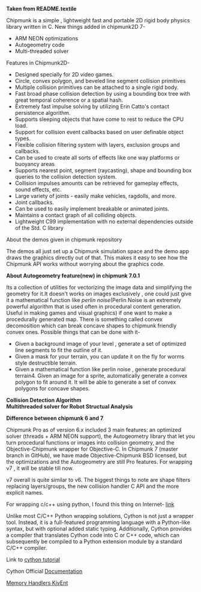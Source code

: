**Taken from README.textile**

Chipmunk is a simple , lightweight fast and portable 2D rigid body physics library written in C. 
New things added in chipmunk2D 7-
* ARM NEON optimizations
* Autogeometry code
* Multi-threaded solver

Features in Chipmunk2D-
* Designed specially for 2D video games.
* Circle, convex polygon, and beveled line segment collision primitives
* Multiple collision primitives can be attached to a single rigid body.
* Fast broad phase collision detection by using a bounding box tree with great temporal coherence or a spatial hash.
* Extremely fast impulse solving by utilizing Erin Catto's contact persistence algorithm.
* Supports sleeping objects that have come to rest to reduce the CPU load.
* Support for collision event callbacks based on user definable object types.
* Flexible collision filtering system with layers, exclusion groups and callbacks.
* Can be used to create all sorts of effects like one way platforms or buoyancy areas
* Supports nearest point, segment (raycasting), shape and bounding box queries to the collision detection system.
* Collision impulses amounts can be retrieved for gameplay effects, sound effects, etc.
* Large variety of joints - easily make vehicles, ragdolls, and more.
* Joint callbacks.
* Can be used to easily implement breakable or animated joints.
* Maintains a contact graph of all colliding objects.
* Lightweight C99 implementation with no external dependencies outside of the Std. C library

About the demos given in chipmunk repository

The demos all just set up a Chipmunk simulation space and the demo app draws the graphics directly out of that. This makes it easy to see how the Chipmunk API works without worrying about the graphics code.	

**About Autogeometry feature(new) in chipmunk 7.0.1**

Its a collection of utilities for vectorizing the image data and simplifying the geometry for it.It doesn't works on images exclusively , one could just give it a mathematical function like _perlin noise_(Perlin Noise is an extremely powerful algorithm that is used often in procedural content generation. Useful in making games and visual graphics) if one want to make a procedurally generated map. 
There is something called convex decomosition which can break concave shapes to chipmunk friendly convex ones.
Possible things that can be done with it-
* Given a background image of your level , generate a set of optimized line segments to fit the outline of it.
* Given a mask for your terrain, you can update  it on the fly for worms style destructible terrain.
* Given a mathematical function like perlin noise , generate procedural terrain4. Given an image for a sprite, automatically generate a convex polygon to fit around it. It will be able to generate a set of convex polygons for concave shapes.

**Collision Detection Algorithm**<br>
**Multithreaded solver for Robot Structual Analysis**


**Difference between chipmunk 6 and 7**

Chipmunk Pro as of version 6.x included 3 main features: an optimized solver (threads + ARM NEON support), the Autogeometry library that let you turn procedural functions or images into collision geometry, and the Objective-Chipmunk wrapper for Objective-C. In Chipmunk 7 (master branch in GitHub), we have made Objective-Chipmunk BSD licensed, but the optimizations and the Autogeometry are still Pro features.
For wrapping v7 , it will be stable till now.

v7 overall is quite similar to v6. The biggest things to note are shape filters replacing layers/groups, the new collision handler C API and the more explicit names.

For wrapping c/c++ using python, I found this thing on Internet-
[link](http://intermediate-and-advanced-software-carpentry.readthedocs.io/en/latest/c++-wrapping.html)

Unlike most C/C++ Python wrapping solutions, Cython is not just a wrapper tool. Instead, it is a full-featured programming language with a Python-like syntax, but with optional added static typing. Additionally, Cython provides a compiler that translates Cython code into C or C++ code, which can subsequently be compiled to a Python extension module by a standard C/C++ compiler.


Link to [cython tutorial](https://dmtn-013.lsst.io/)

Cython Official [Documentation](http://docs.cython.org/en/latest/src/reference/language_basics.html)

[Memory Handlers KivEnt](http://kivent.org/docs/memory_handlers.html)
